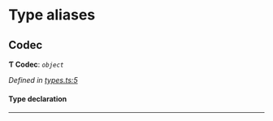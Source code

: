 

# Type aliases

<a id="codec"></a>

##  Codec

**Ƭ Codec**: *`object`*

*Defined in [types.ts:5](https://github.com/polkadot-js/common/blob/7919b34/packages/trie-codec/src/types.ts#L5)*

#### Type declaration

___

